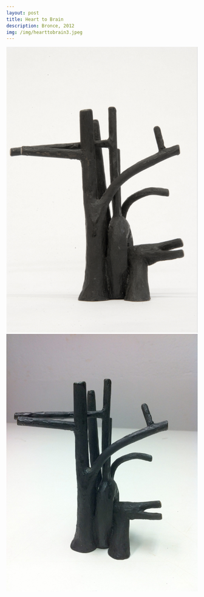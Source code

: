 ```yaml
---
layout: post
title: Heart to Brain
description: Bronce, 2012
img: /img/hearttobrain3.jpeg
---
```




<div class="img_row">
  <img class="col three" src="/img/hearttobrain1.jpeg"/>
</div>


<div class="img_row">
  <img class="col three" src="/img/hearttobrain2.jpeg"/>
</div>
